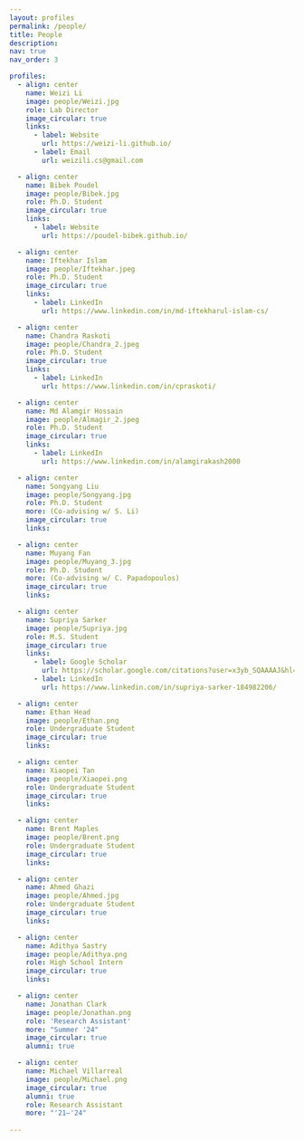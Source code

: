 ```yaml
---
layout: profiles
permalink: /people/
title: People
description: 
nav: true
nav_order: 3

profiles:
  - align: center
    name: Weizi Li
    image: people/Weizi.jpg
    role: Lab Director
    image_circular: true 
    links: 
      - label: Website
        url: https://weizi-li.github.io/
      - label: Email
        url: weizili.cs@gmail.com

  - align: center
    name: Bibek Poudel
    image: people/Bibek.jpg
    role: Ph.D. Student
    image_circular: true 
    links:
      - label: Website
        url: https://poudel-bibek.github.io/

  - align: center
    name: Iftekhar Islam
    image: people/Iftekhar.jpeg
    role: Ph.D. Student
    image_circular: true 
    links: 
      - label: LinkedIn
        url: https://www.linkedin.com/in/md-iftekharul-islam-cs/

  - align: center
    name: Chandra Raskoti
    image: people/Chandra_2.jpeg
    role: Ph.D. Student
    image_circular: true 
    links: 
      - label: LinkedIn
        url: https://www.linkedin.com/in/cpraskoti/

  - align: center
    name: Md Alamgir Hossain 
    image: people/Almagir_2.jpeg
    role: Ph.D. Student
    image_circular: true 
    links: 
      - label: LinkedIn
        url: https://www.linkedin.com/in/alamgirakash2000

  - align: center
    name: Songyang Liu
    image: people/Songyang.jpg
    role: Ph.D. Student 
    more: (Co-advising w/ S. Li)
    image_circular: true 
    links:

  - align: center
    name: Muyang Fan
    image: people/Muyang_3.jpg
    role: Ph.D. Student 
    more: (Co-advising w/ C. Papadopoulos)
    image_circular: true 
    links:

  - align: center
    name: Supriya Sarker
    image: people/Supriya.jpg
    role: M.S. Student
    image_circular: true 
    links:
      - label: Google Scholar
        url: https://scholar.google.com/citations?user=x3yb_SQAAAAJ&hl=en&oi=ao
      - label: LinkedIn
        url: https://www.linkedin.com/in/supriya-sarker-184982206/

  - align: center
    name: Ethan Head
    image: people/Ethan.png
    role: Undergraduate Student
    image_circular: true
    links:

  - align: center
    name: Xiaopei Tan
    image: people/Xiaopei.png
    role: Undergraduate Student
    image_circular: true
    links:

  - align: center
    name: Brent Maples
    image: people/Brent.png
    role: Undergraduate Student
    image_circular: true
    links:

  - align: center
    name: Ahmed Ghazi
    image: people/Ahmed.jpg
    role: Undergraduate Student
    image_circular: true
    links:

  - align: center
    name: Adithya Sastry
    image: people/Adithya.png
    role: High School Intern
    image_circular: true
    links:

  - align: center
    name: Jonathan Clark
    image: people/Jonathan.png
    role: 'Research Assistant' 
    more: "Summer '24"
    image_circular: true
    alumni: true 

  - align: center
    name: Michael Villarreal
    image: people/Michael.png
    image_circular: true
    alumni: true 
    role: Research Assistant
    more: "'21–'24"
    
---
```


